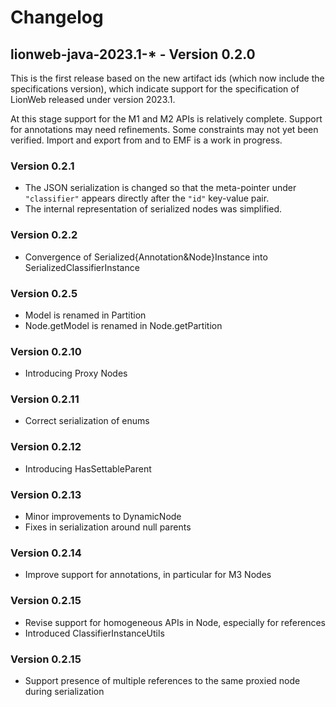 # Changelog

## lionweb-java-2023.1-* - Version 0.2.0

This is the first release based on the new artifact ids (which now include the specifications version), which indicate support for the specification of LionWeb released under version 2023.1.

At this stage support for the M1 and M2 APIs is relatively complete. Support for annotations may need refinements. Some constraints may not yet been verified.
Import and export from and to EMF is a work in progress.

### Version 0.2.1

* The JSON serialization is changed so that the meta-pointer under `"classifier"` appears directly after the `"id"` key-value pair.
* The internal representation of serialized nodes was simplified.

### Version 0.2.2

* Convergence of Serialized{Annotation&Node}Instance into SerializedClassifierInstance

### Version 0.2.5

* Model is renamed in Partition
* Node.getModel is renamed in Node.getPartition

### Version 0.2.10

* Introducing Proxy Nodes

### Version 0.2.11

* Correct serialization of enums

### Version 0.2.12

* Introducing HasSettableParent

### Version 0.2.13

* Minor improvements to DynamicNode
* Fixes in serialization around null parents

### Version 0.2.14

* Improve support for annotations, in particular for M3 Nodes

### Version 0.2.15

* Revise support for homogeneous APIs in Node, especially for references
* Introduced ClassifierInstanceUtils

### Version 0.2.15

* Support presence of multiple references to the same proxied node during serialization
